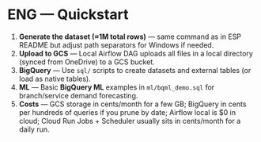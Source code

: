 # ENG — Quickstart

1) **Generate the dataset (≈1M total rows)** — same command as in ESP README but adjust path separators for Windows if needed.
2) **Upload to GCS** — Local Airflow DAG uploads all files in a local directory (synced from OneDrive) to a GCS bucket.
3) **BigQuery** — Use `sql/` scripts to create datasets and external tables (or load as native tables).
4) **ML** — Basic **BigQuery ML** examples in `ml/bqml_demo.sql` for branch/service demand forecasting.
5) **Costs** — GCS storage in cents/month for a few GB; BigQuery in cents per hundreds of queries if you prune by date; Airflow local is $0 in cloud; Cloud Run Jobs + Scheduler usually sits in cents/month for a daily run.
